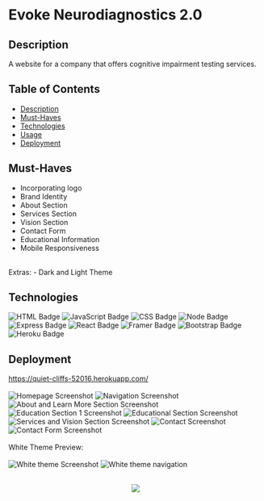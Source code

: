 # Evoke Neurodiagnostics 2.0

## Description
A website for a company that offers cognitive impairment testing services. 

## Table of Contents
- [Description](#description)  
- [Must-Haves](#must-haves) 
- [Technologies](#technologies)   
- [Usage](#usage) 
- [Deployment](#deployment)

## Must-Haves
- Incorporating logo 
- Brand Identity
- About Section
- Services Section
- Vision Section
- Contact Form 
- Educational Information
- Mobile Responsiveness
<br/>
Extras:
- Dark and Light Theme

## Technologies
![HTML Badge](https://img.shields.io/badge/HTML5-E34F26?style=for-the-badge&logo=html5&logoColor=white "")
![JavaScript Badge](https://img.shields.io/badge/JavaScript-323330?style=for-the-badge&logo=javascript&logoColor=F7DF1E "")
![CSS Badge](https://img.shields.io/badge/CSS3-1572B6?style=for-the-badge&logo=css3&logoColor=white "")
![Node Badge](https://img.shields.io/badge/Node.js-339933?style=for-the-badge&logo=nodedotjs&logoColor=white "")
![Express Badge](https://img.shields.io/badge/Express.js-000000?style=for-the-badge&logo=express&logoColor=white "")
![React Badge](https://img.shields.io/badge/React-20232A?style=for-the-badge&logo=react&logoColor=61DAFB)
![Framer Badge](https://img.shields.io/badge/Framer-black?style=for-the-badge&logo=framer&logoColor=blue)
![Bootstrap Badge](https://img.shields.io/badge/Bootstrap-563D7C?style=for-the-badge&logo=bootstrap&logoColor=white)
![Heroku Badge](https://img.shields.io/badge/Heroku-430098?style=for-the-badge&logo=heroku&logoColor=white)

## Deployment
https://quiet-cliffs-52016.herokuapp.com/
<br/>
<br/>
![Homepage Screenshot](https://user-images.githubusercontent.com/100331647/220978002-185fdd8a-3d43-43d0-a5c6-026ff28013fd.png)
![Navigation Screenshot](https://user-images.githubusercontent.com/100331647/220978024-eea23dea-2b10-489b-865a-653755ea44cc.png)
![About and Learn More Section Screenshot](https://user-images.githubusercontent.com/100331647/220978022-457ded9f-686b-4eee-8a44-5bf551a03948.png)
![Education Section 1 Screenshot](https://user-images.githubusercontent.com/100331647/220978019-9a9c3617-1c88-4def-9b90-95fd4b30a5f4.png)
![Educational Section Screenshot](https://user-images.githubusercontent.com/100331647/220978016-6a767598-60b9-4e7f-9024-4c519fa182b4.png)
![Services and Vision Section Screenshot](https://user-images.githubusercontent.com/100331647/220978028-32fea86a-c582-4ec0-a137-26ddb6cb36bb.png)
![Contact Screenshot](https://user-images.githubusercontent.com/100331647/220978012-86abb534-9a49-4cc6-bb8a-ea385a5fe383.png)
![Contact Form Screenshot](https://user-images.githubusercontent.com/100331647/220978026-1e0a0dc4-b868-43b1-a8d4-c950b77f713f.png)
<br/>
<br/>
White Theme Preview:
<br/>
<br/>
![White theme Screenshot](https://user-images.githubusercontent.com/100331647/220981756-d7ad3571-4328-4241-b435-8d70c5440fa6.png)
![White theme navigation](https://user-images.githubusercontent.com/100331647/220982893-75c0780f-c824-45e9-963f-93084492fee7.png)

<br/>  
<div style="text-align:center">
    <a href="https://www.buymeacoffee.com/vnessamaldB" target="_blank" style="display: inline-block;">
        <img 
            src="https://img.shields.io/badge/Donate-Buy%20Me%20A%20Coffee-orange.svg?style=flat-square&logo=buymeacoffee" 
            />
        </a></div>
<br />